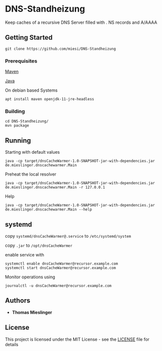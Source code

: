 # DNS-Standheizung

Keep caches of a recursive DNS Server filled with . NS records and A/AAAA

## Getting Started

```
git clone https://github.com/miesi/DNS-Standheizung
```

### Prerequisites

[Maven](https://maven.apache.org/)

[Java](http://openjdk.java.net/)

On debian based Systems
```
apt install maven openjdk-11-jre-headless
```

### Building

```
cd DNS-Standheizung/
mvn package
```

## Running

Starting with default values
```
java -cp target/dnsCacheWarmer-1.0-SNAPSHOT-jar-with-dependencies.jar de.mieslinger.dnscachewarmer.Main 
```

Preheat the local resolver
```
java -cp target/dnsCacheWarmer-1.0-SNAPSHOT-jar-with-dependencies.jar de.mieslinger.dnscachewarmer.Main -r 127.0.0.1
```

Help
```
java -cp target/dnsCacheWarmer-1.0-SNAPSHOT-jar-with-dependencies.jar de.mieslinger.dnscachewarmer.Main --help
```

## systemd

copy `systemd/dnsCacheWarmer@.service` to `/etc/systemd/system`

copy `.jar` to `/opt/dnsCacheWarmer`

enable service with
```
systemctl enable dnsCacheWarmer@recursor.example.com
systemctl start dnsCacheWarmer@recursor.example.com
```

Monitor operations using
```
journalctl -u dnsCacheWarmer@recursor.example.com
```

## Authors

* **Thomas Mieslinger** 

## License

This project is licensed under the MIT License - see the [LICENSE](LICENSE) file for details



